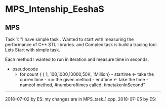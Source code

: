 # MPS_Intenship_EeshaS
MPS
------------------------------------------------------------------------------------------
Task 1: 
"I have simple task . Wanted to start with measuring the performance of C++ STL libraries.
and Complex task is build a tracing tool.  Lets Start with simple task.

Each method I wanted to run in iteration and measure time in seconds. 
- pseudocode
     - for count { { 1, 100,1000,10000,50K, 1Million}
             - startime <- take the curren time
             - run the given method
             - endtime <- take the time 
             - nameof method, #numberoftimes called, timetakenInSecond"
------------------------------------------------------------------------------------------
2018-07-02 by ES: my changes are in MPS_task_1.cpp.
2018-07-05 by ES: 


